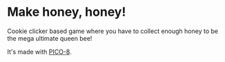 # Make honey, honey!

Cookie clicker based game where you have to collect enough honey to be the
mega ultimate queen bee!

It's made with [PICO-8](http://www.lexaloffle.com/pico-8.php).
